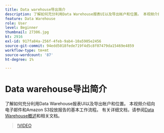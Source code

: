 ```yaml
---
title: Data warehouse导出简介
description: 了解如何充分利用Data Warehouse报表UI以及导出帐户和位置。 本视频介绍向电子邮件和Amazon S3投放报告的基本工作流程。
feature: Data Warehouse
role: User
level: Beginner
thumbnail: 27306.jpg
kt: 2916
exl-id: 917fa84a-256f-4feb-9ab4-10a5905e2456
source-git-commit: 94edd5018fede719f4d5c8f07479da15469e4859
workflow-type: tm+mt
source-wordcount: '87'
ht-degree: 1%

---
```


# Data warehouse导出简介

了解如何充分利用Data Warehouse报表UI以及导出帐户和位置。 本视频介绍向电子邮件和Amazon S3投放报告的基本工作流程。 有关详细文档，请参阅[Data Warehouse概述](https://experienceleague.adobe.com/docs/analytics/export/data-warehouse/data-warehouse.html?lang=zh-Hans)和相关文档。

>[!VIDEO](https://video.tv.adobe.com/v/27306/?quality=12&learn=on)
